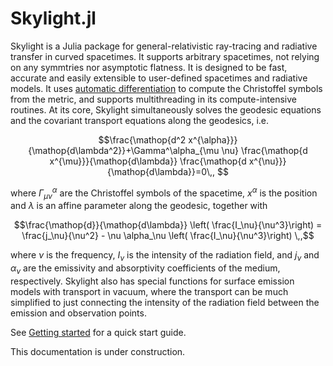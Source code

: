 # Skylight.jl

Skylight is a Julia package for general-relativistic ray-tracing and radiative transfer in curved spacetimes. It supports arbitrary spacetimes, not relying on any symmtries nor asymptotic flatness. It is designed to be fast, accurate and easily extensible to user-defined spacetimes and radiative models. It uses [automatic differentiation](https://en.wikipedia.org/wiki/Automatic_differentiation) to compute the Christoffel symbols from the metric, and supports multithreading in its compute-intensive routines. At its core, Skylight simultaneously solves the geodesic equations and the covariant transport equations along the geodesics, i.e. 

```math
\frac{\mathop{d^2 x^{\alpha}}}{\mathop{d\lambda^2}}+\Gamma^\alpha_{\mu \nu} \frac{\mathop{d x^{\mu}}}{\mathop{d\lambda}} \frac{\mathop{d x^{\nu}}}{\mathop{d\lambda}}=0\,, 
```

where $\Gamma^\alpha_{\mu \nu}$ are the Christoffel symbols of the spacetime, $x^\alpha$ is the position and $\lambda$ is an affine parameter along the geodesic, together with

```math
\frac{\mathop{d}}{\mathop{d\lambda}} \left( \frac{I_\nu}{\nu^3}\right) = \frac{j_\nu}{\nu^2} - \nu \alpha_\nu \left( \frac{I_\nu}{\nu^3}\right) \,,
```

where $\nu$ is the frequency, $I_\nu$ is the intensity of the radiation field, and $j_\nu$ and $\alpha_\nu$ are the emissivity and absorptivity coefficients of the medium, respectively. Skylight also has special functions for surface emission models with transport in vacuum, where the transport can be much simplified to just connecting the intensity of the radiation field between the emission and observation points.     

See [Getting started](@ref) for a quick start guide.

This documentation is under construction.